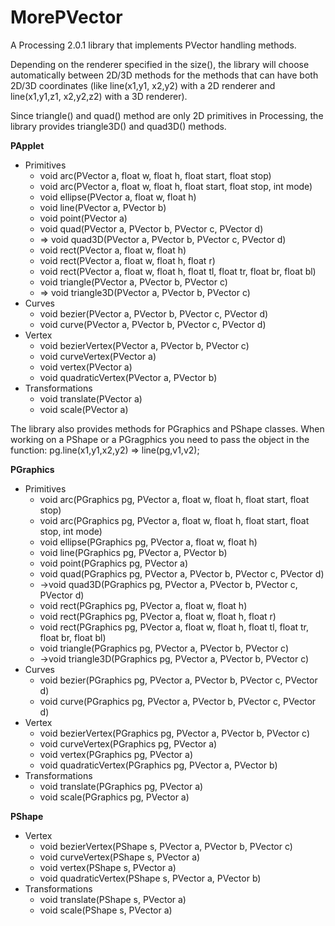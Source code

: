 MorePVector
===========

A Processing 2.0.1 library that implements PVector handling methods.

Depending on the renderer specified in the size(), the library will choose automatically between 2D/3D methods for the methods that can have both 2D/3D coordinates (like line(x1,y1, x2,y2) with a 2D renderer and line(x1,y1,z1, x2,y2,z2) with a 3D renderer).

Since triangle() and quad() method are only 2D primitives in Processing, the library provides triangle3D() and quad3D() methods.

**PApplet**
* Primitives
	* void arc(PVector a, float w, float h, float start, float stop)
	* void arc(PVector a, float w, float h, float start, float stop, int mode)
	* void ellipse(PVector a, float w, float h)
	* void line(PVector a, PVector b)
	* void point(PVector a)
	* void quad(PVector a, PVector b, PVector c, PVector d)
	* => void quad3D(PVector a, PVector b, PVector c, PVector d)
	* void rect(PVector a, float w, float h)
	* void rect(PVector a, float w, float h, float r) 
	* void rect(PVector a, float w, float h, float tl, float tr, float br, float bl)
	* void triangle(PVector a, PVector b, PVector c)
	* => void triangle3D(PVector a, PVector b, PVector c)
* Curves
	* void bezier(PVector a, PVector b, PVector c, PVector d)
	* void curve(PVector a, PVector b, PVector c, PVector d)
* Vertex
	* void bezierVertex(PVector a, PVector b, PVector c)
	* void curveVertex(PVector a)
	* void vertex(PVector a)
	* void quadraticVertex(PVector a, PVector b)
* Transformations
	* void translate(PVector a)
	* void scale(PVector a)

The library also provides methods for PGraphics and PShape classes.
When working on a PShape or a PGragphics you need to pass the object in the function: pg.line(x1,y1,x2,y2) => line(pg,v1,v2);

**PGraphics**
* Primitives
	* void arc(PGraphics pg, PVector a, float w, float h, float start, float stop)
	* void arc(PGraphics pg, PVector a, float w, float h, float start, float stop, int mode)
	* void ellipse(PGraphics pg, PVector a, float w, float h)
	* void line(PGraphics pg, PVector a, PVector b)
	* void point(PGraphics pg, PVector a)
	* void quad(PGraphics pg, PVector a, PVector b, PVector c, PVector d)
	* ->void quad3D(PGraphics pg, PVector a, PVector b, PVector c, PVector d)
	* void rect(PGraphics pg, PVector a, float w, float h)
	* void rect(PGraphics pg, PVector a, float w, float h, float r)
	* void rect(PGraphics pg, PVector a, float w, float h, float tl, float tr, float br, float bl)
	* void triangle(PGraphics pg, PVector a, PVector b, PVector c)
	* ->void triangle3D(PGraphics pg, PVector a, PVector b, PVector c)
* Curves
	* void bezier(PGraphics pg, PVector a, PVector b, PVector c, PVector d)
	* void curve(PGraphics pg, PVector a, PVector b, PVector c, PVector d)
* Vertex
	* void bezierVertex(PGraphics pg, PVector a, PVector b, PVector c)
	* void curveVertex(PGraphics pg, PVector a)
	* void vertex(PGraphics pg, PVector a)
	* void quadraticVertex(PGraphics pg, PVector a, PVector b)
* Transformations
	* void translate(PGraphics pg, PVector a)
	* void scale(PGraphics pg, PVector a)

**PShape**
* Vertex
	* void bezierVertex(PShape s, PVector a, PVector b, PVector c)
	* void curveVertex(PShape s, PVector a)
	* void vertex(PShape s, PVector a)
	* void quadraticVertex(PShape s, PVector a, PVector b)
* Transformations
	* void translate(PShape s, PVector a)
	* void scale(PShape s, PVector a)
